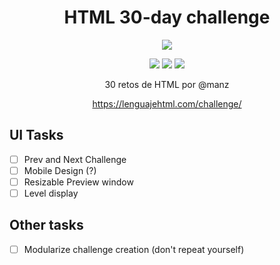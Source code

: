 <div align="center">

# HTML 30-day challenge

![](https://lenguajehtml.com/challenge/logo.png)

![](https://img.shields.io/badge/HTML-5-orange?style=for-the-badge&logo=html5)
![](https://img.shields.io/badge/CSS-3-blue?style=for-the-badge&logo=css3)
![](https://img.shields.io/badge/Astro-4.3-purple?style=for-the-badge&logo=astro)

30 retos de HTML por @manz

https://lenguajehtml.com/challenge/

</div>

## UI Tasks

- [ ] Prev and Next Challenge
- [ ] Mobile Design (?)
- [ ] Resizable Preview window
- [ ] Level display

## Other tasks

- [ ] Modularize challenge creation (don't repeat yourself)
